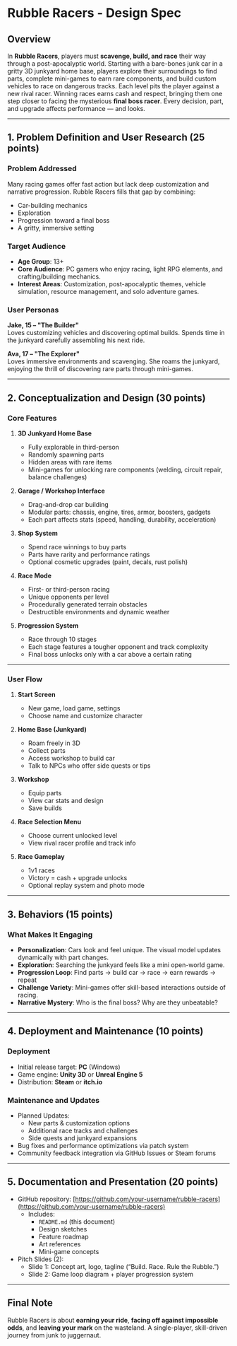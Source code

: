 # Rubble Racers - Design Spec

## Overview

In **Rubble Racers**, players must **scavenge, build, and race** their way through a post-apocalyptic world. Starting with a bare-bones junk car in a gritty 3D junkyard home base, players explore their surroundings to find parts, complete mini-games to earn rare components, and build custom vehicles to race on dangerous tracks. Each level pits the player against a new rival racer. Winning races earns cash and respect, bringing them one step closer to facing the mysterious **final boss racer**. Every decision, part, and upgrade affects performance — and looks.

---

## 1. Problem Definition and User Research (25 points)

### Problem Addressed

Many racing games offer fast action but lack deep customization and narrative progression. Rubble Racers fills that gap by combining:
- Car-building mechanics
- Exploration
- Progression toward a final boss
- A gritty, immersive setting

### Target Audience

- **Age Group**: 13+
- **Core Audience**: PC gamers who enjoy racing, light RPG elements, and crafting/building mechanics.
- **Interest Areas**: Customization, post-apocalyptic themes, vehicle simulation, resource management, and solo adventure games.

### User Personas

**Jake, 15 – "The Builder"**  
Loves customizing vehicles and discovering optimal builds. Spends time in the junkyard carefully assembling his next ride.

**Ava, 17 – "The Explorer"**  
Loves immersive environments and scavenging. She roams the junkyard, enjoying the thrill of discovering rare parts through mini-games.

---

## 2. Conceptualization and Design (30 points)

### Core Features

1. **3D Junkyard Home Base**  
   - Fully explorable in third-person
   - Randomly spawning parts
   - Hidden areas with rare items
   - Mini-games for unlocking rare components (welding, circuit repair, balance challenges)

2. **Garage / Workshop Interface**
   - Drag-and-drop car building
   - Modular parts: chassis, engine, tires, armor, boosters, gadgets
   - Each part affects stats (speed, handling, durability, acceleration)

3. **Shop System**
   - Spend race winnings to buy parts
   - Parts have rarity and performance ratings
   - Optional cosmetic upgrades (paint, decals, rust polish)

4. **Race Mode**
   - First- or third-person racing
   - Unique opponents per level
   - Procedurally generated terrain obstacles
   - Destructible environments and dynamic weather

5. **Progression System**
   - Race through 10 stages
   - Each stage features a tougher opponent and track complexity
   - Final boss unlocks only with a car above a certain rating

---

### User Flow

1. **Start Screen**
   - New game, load game, settings
   - Choose name and customize character

2. **Home Base (Junkyard)**
   - Roam freely in 3D
   - Collect parts
   - Access workshop to build car
   - Talk to NPCs who offer side quests or tips

3. **Workshop**
   - Equip parts
   - View car stats and design
   - Save builds

4. **Race Selection Menu**
   - Choose current unlocked level
   - View rival racer profile and track info

5. **Race Gameplay**
   - 1v1 races
   - Victory = cash + upgrade unlocks
   - Optional replay system and photo mode

---

## 3. Behaviors (15 points)

### What Makes It Engaging

- **Personalization**: Cars look and feel unique. The visual model updates dynamically with part changes.
- **Exploration**: Searching the junkyard feels like a mini open-world game.
- **Progression Loop**: Find parts → build car → race → earn rewards → repeat
- **Challenge Variety**: Mini-games offer skill-based interactions outside of racing.
- **Narrative Mystery**: Who is the final boss? Why are they unbeatable?

---

## 4. Deployment and Maintenance (10 points)

### Deployment

- Initial release target: **PC** (Windows)
- Game engine: **Unity 3D** or **Unreal Engine 5**
- Distribution: **Steam** or **itch.io**

### Maintenance and Updates

- Planned Updates:
  - New parts & customization options
  - Additional race tracks and challenges
  - Side quests and junkyard expansions
- Bug fixes and performance optimizations via patch system
- Community feedback integration via GitHub Issues or Steam forums

---

## 5. Documentation and Presentation (20 points)

- GitHub repository: [https://github.com/your-username/rubble-racers](https://github.com/your-username/rubble-racers)
  - Includes:
    - `README.md` (this document)
    - Design sketches
    - Feature roadmap
    - Art references
    - Mini-game concepts
- Pitch Slides (2):
  - Slide 1: Concept art, logo, tagline (“Build. Race. Rule the Rubble.”)
  - Slide 2: Game loop diagram + player progression system

---

## Final Note

Rubble Racers is about **earning your ride**, **facing off against impossible odds**, and **leaving your mark** on the wasteland. A single-player, skill-driven journey from junk to juggernaut.

